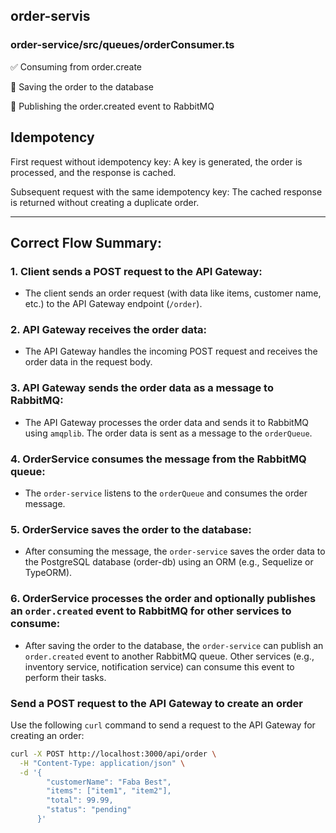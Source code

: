 
## order-servis

### order-service/src/queues/orderConsumer.ts
✅ Consuming from order.create

💾 Saving the order to the database

📢 Publishing the order.created event to RabbitMQ


## Idempotency
First request without idempotency key: A key is generated, the order is processed, and the response is cached.

Subsequent request with the same idempotency key: The cached response is returned without creating a duplicate order.





-----------------------------------------------------------------------------------


## Correct Flow Summary:

### 1. Client sends a POST request to the API Gateway:
- The client sends an order request (with data like items, customer name, etc.) to the API Gateway endpoint (`/order`).

### 2. API Gateway receives the order data:
- The API Gateway handles the incoming POST request and receives the order data in the request body.

### 3. API Gateway sends the order data as a message to RabbitMQ:
- The API Gateway processes the order data and sends it to RabbitMQ using `amqplib`. The order data is sent as a message to the `orderQueue`.

### 4. OrderService consumes the message from the RabbitMQ queue:
- The `order-service` listens to the `orderQueue` and consumes the order message.

### 5. OrderService saves the order to the database:
- After consuming the message, the `order-service` saves the order data to the PostgreSQL database (order-db) using an ORM (e.g., Sequelize or TypeORM).

### 6. OrderService processes the order and optionally publishes an `order.created` event to RabbitMQ for other services to consume:
- After saving the order to the database, the `order-service` can publish an `order.created` event to another RabbitMQ queue. Other services (e.g., inventory service, notification service) can consume this event to perform their tasks.



### Send a POST request to the API Gateway to create an order

Use the following `curl` command to send a request to the API Gateway for creating an order:

```bash
curl -X POST http://localhost:3000/api/order \
  -H "Content-Type: application/json" \
  -d '{
        "customerName": "Faba Best",
        "items": ["item1", "item2"],
        "total": 99.99,
        "status": "pending"
      }'
